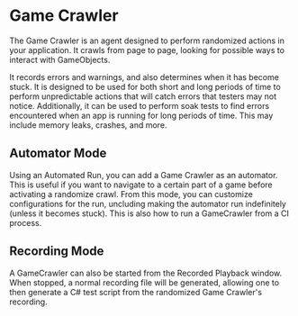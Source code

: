 # Game Crawler
The Game Crawler is an agent designed to perform randomized actions in your application. It crawls from page to page, looking for possible ways to interact with GameObjects.

It records errors and warnings, and also determines when it has become stuck. It is designed to be used for both short and long periods of time to perform unpredictable actions that will catch errors that testers may not notice. Additionally, it can be used to perform soak tests to find errors encountered when an app is running for long periods of time. This may include memory leaks, crashes, and more.

## Automator Mode
Using an Automated Run, you can add a Game Crawler as an automator. This is useful if you want to navigate to a certain part of a game before activating a randomize crawl. From this mode, you can customize configurations for the run, uncluding making the automator run indefinitely (unless it becomes stuck). This is also how to run a GameCrawler from a CI process.

## Recording Mode
A GameCrawler can also be started from the Recorded Playback window. When stopped, a normal recording file will be generated, allowing one to then generate a C# test script from the randomized Game Crawler's recording.